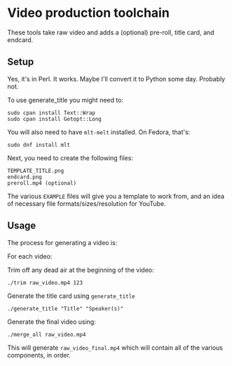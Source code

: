 # Video production toolchain

These tools take raw video and adds a (optional) pre-roll, title card, and endcard.

## Setup

Yes, it's in Perl. It works. Maybe I'll convert it to Python some day.
Probably not.

To use generate_title you might need to:

    sudo cpan install Text::Wrap
    sudo cpan install Getopt::Long

You will also need to have `mlt-melt` installed. On Fedora, that's:

    sudo dnf install mlt

Next, you need to create the following files:

    TEMPLATE_TITLE.png
    endcard.png
    preroll.mp4 (optional)

The various `EXAMPLE` files will give you a template to work from, and
an idea of necessary file formats/sizes/resolution for YouTube.

## Usage

The process for generating a video is:

For each video:

Trim off any dead air at the beginning of the video:

    ./trim raw_video.mp4 123

Generate the title card using `generate_title`

    ./generate_title "Title" "Speaker(s)"

Generate the final video using:

    ./merge_all raw_video.mp4

This will generate `raw_video_final.mp4` which will contain all of the
various components, in order.

